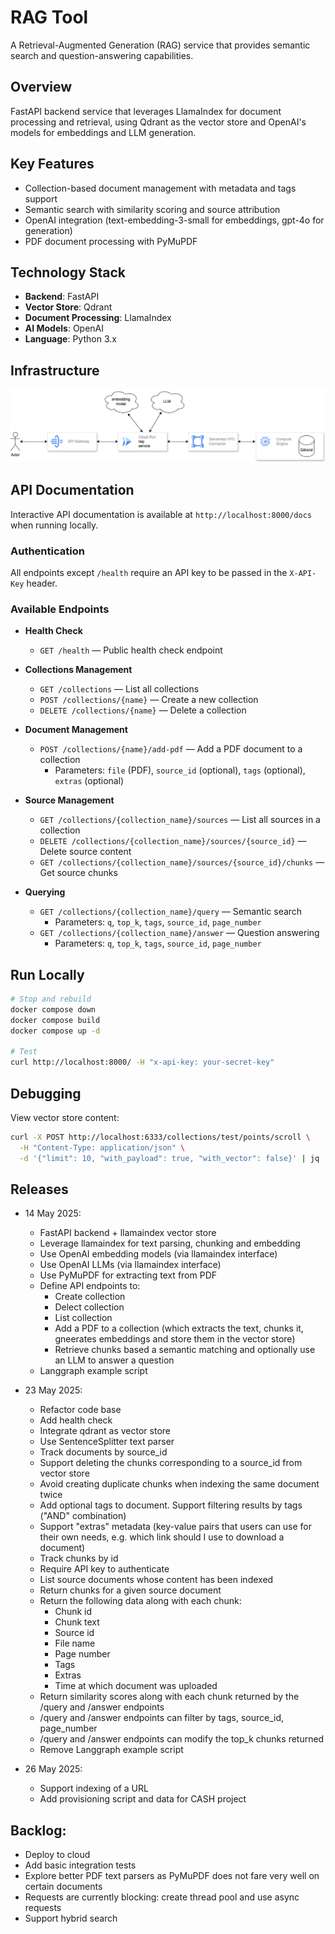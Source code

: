 # RAG Tool

A Retrieval-Augmented Generation (RAG) service that provides semantic search and question-answering capabilities.

## Overview

FastAPI backend service that leverages LlamaIndex for document processing and retrieval, using Qdrant as the vector store and OpenAI's models for embeddings and LLM generation.

## Key Features

- Collection-based document management with metadata and tags support
- Semantic search with similarity scoring and source attribution
- OpenAI integration (text-embedding-3-small for embeddings, gpt-4o for generation)
- PDF document processing with PyMuPDF

## Technology Stack

- **Backend**: FastAPI
- **Vector Store**: Qdrant
- **Document Processing**: LlamaIndex
- **AI Models**: OpenAI
- **Language**: Python 3.x

## Infrastructure
![Infrastructure Diagram](docs/infrastructure.png)


## API Documentation

Interactive API documentation is available at `http://localhost:8000/docs` when running locally.

### Authentication

All endpoints except `/health` require an API key to be passed in the `X-API-Key` header.

### Available Endpoints

- **Health Check**
  - `GET /health` — Public health check endpoint

- **Collections Management**
  - `GET /collections` — List all collections
  - `POST /collections/{name}` — Create a new collection
  - `DELETE /collections/{name}` — Delete a collection

- **Document Management**
  - `POST /collections/{name}/add-pdf` — Add a PDF document to a collection
    - Parameters: `file` (PDF), `source_id` (optional), `tags` (optional), `extras` (optional)

- **Source Management**
  - `GET /collections/{collection_name}/sources` — List all sources in a collection
  - `DELETE /collections/{collection_name}/sources/{source_id}` — Delete source content
  - `GET /collections/{collection_name}/sources/{source_id}/chunks` — Get source chunks

- **Querying**
  - `GET /collections/{collection_name}/query` — Semantic search
    - Parameters: `q`, `top_k`, `tags`, `source_id`, `page_number`
  - `GET /collections/{collection_name}/answer` — Question answering
    - Parameters: `q`, `top_k`, `tags`, `source_id`, `page_number`

## Run Locally

```bash
# Stop and rebuild
docker compose down
docker compose build
docker compose up -d

# Test
curl http://localhost:8000/ -H "x-api-key: your-secret-key"
```

## Debugging

View vector store content:
```bash
curl -X POST http://localhost:6333/collections/test/points/scroll \
  -H "Content-Type: application/json" \
  -d '{"limit": 10, "with_payload": true, "with_vector": false}' | jq .
```

## Releases

- 14 May 2025:
    - FastAPI backend + llamaindex vector store
    - Leverage llamaindex for text parsing, chunking and embedding
    - Use OpenAI embedding models (via llamaindex interface)
    - Use OpenAI LLMs (via llamaindex interface)
    - Use PyMuPDF for extracting text from PDF
    - Define API endpoints to:
        - Create collection
        - Delect collection
        - List collection
        - Add a PDF to a collection (which extracts the text, chunks it, gneerates embeddings and store them in the vector store)
        - Retrieve chunks based a semantic matching and optionally use an LLM to answer a question
    - Langgraph example script

- 23 May 2025:
    - Refactor code base
    - Add health check
    - Integrate qdrant as vector store
    - Use SentenceSplitter text parser
    - Track documents by source_id
    - Support deleting the chunks corresponding to a source_id from vector store
    - Avoid creating duplicate chunks when indexing the same document twice
    - Add optional tags to document. Support filtering results by tags ("AND" combination)
    - Support "extras" metadata (key-value pairs that users can use for their own needs, e.g. which link should I use to download a document)
    - Track chunks by id
    - Require API key to authenticate
    - List source documents whose content has been indexed
    - Return chunks for a given source document
    - Return the following data along with each chunk: 
        - Chunk id
        - Chunk text
        - Source id
        - File name
        - Page number
        - Tags
        - Extras
        - Time at which document was uploaded
    - Return similarity scores along with each chunk returned by the /query and /answer endpoints
    - /query and /answer endpoints can filter by tags, source_id, page_number
    - /query and /answer endpoints can modify the top_k chunks returned
    - Remove Langgraph example script

- 26 May 2025:
    - Support indexing of a URL
    - Add provisioning script and data for CASH project

## Backlog:

- Deploy to cloud
- Add basic integration tests
- Explore better PDF text parsers as PyMuPDF does not fare very well on certain documents
- Requests are currently blocking: create thread pool and use async requests
- Support hybrid search
